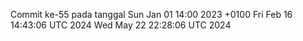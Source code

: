 Commit ke-55 pada tanggal Sun Jan 01 14:00 2023 +0100
Fri Feb 16 14:43:06 UTC 2024
Wed May 22 22:28:06 UTC 2024
